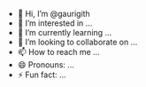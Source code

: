 - 👋 Hi, I’m @gaurigith
- 👀 I’m interested in ...
- 🌱 I’m currently learning ...
- 💞️ I’m looking to collaborate on ...
- 📫 How to reach me ...
- 😄 Pronouns: ...
- ⚡ Fun fact: ...

<!---
gaurigith/gaurigith is a ✨ special ✨ repository because its `README.md` (this file) appears on your GitHub profile.
You can click the Preview link to take a look at your changes.
--->
